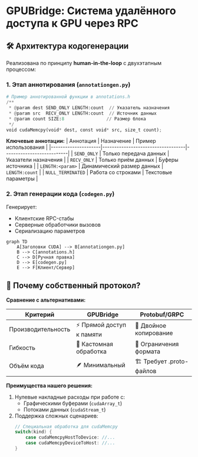 
# GPUBridge: Система удалённого доступа к GPU через RPC

## 🛠 Архитектура кодогенерации
Реализована по принципу **human-in-the-loop** с двухэтапным процессом:

### 1. Этап аннотирования (`annotationgen.py`)
```python
# Пример аннотированной функции в annotations.h
/**
 * @param dest SEND_ONLY LENGTH:count  // Указатель назначения
 * @param src  RECV_ONLY LENGTH:count  // Источник данных
 * @param count SIZE:8                // Размер блока
 */
void cudaMemcpy(void* dest, const void* src, size_t count);
```

**Ключевые аннотации:**
| Аннотация           | Назначение                          | Пример использования         |
|---------------------|-----------------------------------|---------------------------|
| `SEND_ONLY`         | Только передача данных            | Указатели назначения       |
| `RECV_ONLY`         | Только приём данных               | Буферы источника          |
| `LENGTH:<param>`    | Динамический размер данных        | `LENGTH:count`            |
| `NULL_TERMINATED`   | Работа со строками                | Текстовые параметры       |

### 2. Этап генерации кода (`codegen.py`)
Генерирует:
- Клиентские RPC-стабы
- Серверные обработчики вызовов
- Сериализацию параметров

```mermaid
graph TD
    A[Заголовки CUDA] --> B[annotationgen.py]
    B --> C[annotations.h]
    C --> D[Ручная правка]
    D --> E[codegen.py]
    E --> F[Клиент/Сервер]
```

## 🔌 Почему собственный протокол?
**Сравнение с альтернативами:**

| Критерий          | GPUBridge       | Protobuf/GRPC   |
|-------------------|----------------|----------------|
| Производительность | ⚡ Прямой доступ к памяти | 🐢 Двойное копирование |
| Гибкость          | 🔧 Кастомная обработка | 🧩 Ограничения формата |
| Объём кода        | 🪶 Минимальный   | 🏗️ Требует .proto-файлов |

**Преимущества нашего решения:**
1. Нулевые накладные расходы при работе с:
   - Графическими буферами (`cudaArray_t`)
   - Потоками данных (`cudaStream_t`)
2. Поддержка сложных сценариев:
   ```c++
   // Специальная обработка для cudaMemcpy
   switch(kind) {
       case cudaMemcpyHostToDevice: //... 
       case cudaMemcpyDeviceToHost: //...
   }
   ```
